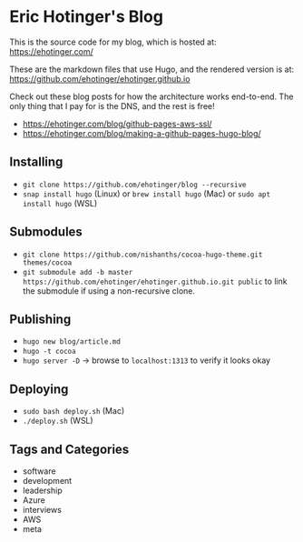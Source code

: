 # Eric Hotinger's Blog

This is the source code for my blog, which is hosted at: https://ehotinger.com/

These are the markdown files that use Hugo, and the rendered version is at: https://github.com/ehotinger/ehotinger.github.io

Check out these blog posts for how the architecture works end-to-end. The only thing that I pay for is the DNS, and the rest is free!
- https://ehotinger.com/blog/github-pages-aws-ssl/
- https://ehotinger.com/blog/making-a-github-pages-hugo-blog/

## Installing

- `git clone https://github.com/ehotinger/blog --recursive`
- `snap install hugo` (Linux) or `brew install hugo` (Mac) or `sudo apt install hugo` (WSL)

## Submodules

- `git clone https://github.com/nishanths/cocoa-hugo-theme.git themes/cocoa`
- `git submodule add -b master https://github.com/ehotinger/ehotinger.github.io.git public` to link the submodule if using a non-recursive clone.

## Publishing

- `hugo new blog/article.md`
- `hugo -t cocoa`
- `hugo server -D` -> browse to `localhost:1313` to verify it looks okay

## Deploying

- `sudo bash deploy.sh` (Mac)
- `./deploy.sh` (WSL)

## Tags and Categories

- software
- development
- leadership
- Azure
- interviews
- AWS
- meta

